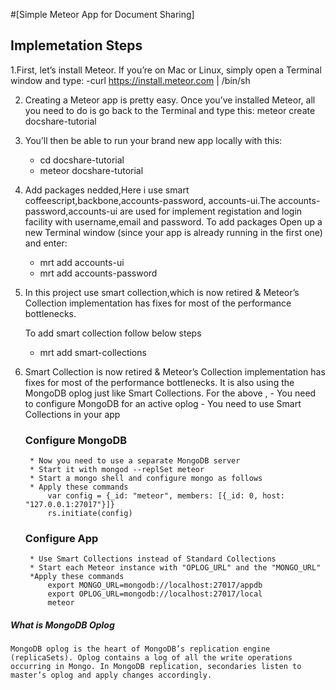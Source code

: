 #[Simple Meteor App for Document Sharing]
## Implemetation Steps

1.First, let’s install Meteor. If you’re on Mac or Linux, simply open a Terminal window and type:
	-curl https://install.meteor.com | /bin/sh

2. Creating a Meteor app is pretty easy. Once you’ve installed Meteor, all you need to do is go back to the Terminal and type this:
	meteor create docshare-tutorial

3. You’ll then be able to run your brand new app locally with this:
	- cd docshare-tutorial
	- meteor docshare-tutorial

4. Add packages nedded,Here i use smart coffeescript,backbone,accounts-password,
	accounts-ui.The accounts-password,accounts-ui are used for implement registation and login facility with username,email and password.
	To add packages Open up a new Terminal window (since your app is already running in the first one) and enter:
	- mrt add accounts-ui
	- mrt add accounts-password

5. In this project use smart collection,which is now retired & Meteor’s Collection 		implementation has fixes for most of the performance bottlenecks.
	
	To add smart collection follow below steps
	- mrt add smart-collections

6. Smart Collection is now retired & Meteor’s Collection implementation has fixes 	for most of the performance bottlenecks. It is also using the MongoDB oplog just 	like Smart Collections.
	For the above , 
		- You need to configure MongoDB for an active oplog
		- You need to use Smart Collections in your app

	### Configure MongoDB
		* Now you need to use a separate MongoDB server
		* Start it with mongod --replSet meteor
		* Start a mongo shell and configure mongo as follows
		* Apply these commands
			var config = {_id: "meteor", members: [{_id: 0, host: "127.0.0.1:27017"}]}
			rs.initiate(config)
	### Configure App
		* Use Smart Collections instead of Standard Collections
		* Start each Meteor instance with "OPLOG_URL" and the "MONGO_URL"
		*Apply these commands
			export MONGO_URL=mongodb://localhost:27017/appdb
			export OPLOG_URL=mongodb://localhost:27017/local
			meteor

##### What is MongoDB Oplog
	MongoDB oplog is the heart of MongoDB’s replication engine (replicaSets). Oplog contains a log of all the write operations occurring in Mongo. In MongoDB replication, secondaries listen to master’s oplog and apply changes accordingly.
